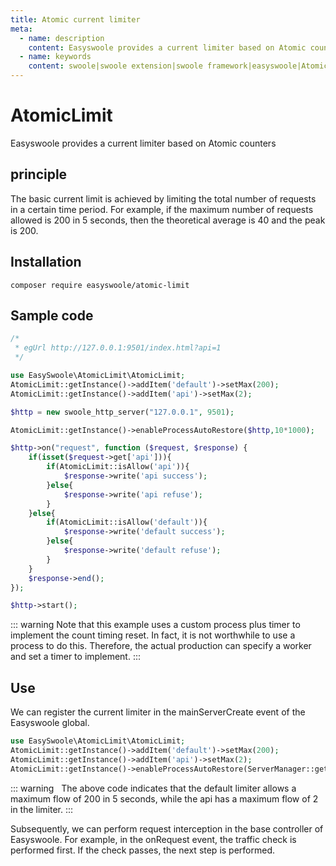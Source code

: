 ```yaml
---
title: Atomic current limiter
meta:
  - name: description
    content: Easyswoole provides a current limiter based on Atomic counters
  - name: keywords
    content: swoole|swoole extension|swoole framework|easyswoole|Atomic|Current limiter
---
```


# AtomicLimit

Easyswoole provides a current limiter based on Atomic counters

## principle

The basic current limit is achieved by limiting the total number of requests in a certain time period. For example, if the maximum number of requests allowed is 200 in 5 seconds, then the theoretical average is 40 and the peak is 200.

## Installation

```
composer require easyswoole/atomic-limit
```

## Sample code
```php
/*
 * egUrl http://127.0.0.1:9501/index.html?api=1
 */

use EasySwoole\AtomicLimit\AtomicLimit;
AtomicLimit::getInstance()->addItem('default')->setMax(200);
AtomicLimit::getInstance()->addItem('api')->setMax(2);

$http = new swoole_http_server("127.0.0.1", 9501);

AtomicLimit::getInstance()->enableProcessAutoRestore($http,10*1000);

$http->on("request", function ($request, $response) {
    if(isset($request->get['api'])){
        if(AtomicLimit::isAllow('api')){
            $response->write('api success');
        }else{
            $response->write('api refuse');
        }
    }else{
        if(AtomicLimit::isAllow('default')){
            $response->write('default success');
        }else{
            $response->write('default refuse');
        }
    }
    $response->end();
});

$http->start();
```


::: warning 
 Note that this example uses a custom process plus timer to implement the count timing reset. In fact, it is not worthwhile to use a process to do this. Therefore, the actual production can specify a worker and set a timer to implement.
:::


## Use
We can register the current limiter in the mainServerCreate event of the Easyswoole global.

```php
use EasySwoole\AtomicLimit\AtomicLimit;
AtomicLimit::getInstance()->addItem('default')->setMax(200);
AtomicLimit::getInstance()->addItem('api')->setMax(2);
AtomicLimit::getInstance()->enableProcessAutoRestore(ServerManager::getInstance()->getSwooleServer(),10*1000)
```


::: warning
  The above code indicates that the default limiter allows a maximum flow of 200 in 5 seconds, while the api has a maximum flow of 2 in the limiter.
:::

Subsequently, we can perform request interception in the base controller of Easyswoole. For example, in the onRequest event, the traffic check is performed first. If the check passes, the next step is performed.


